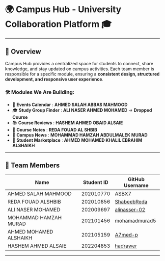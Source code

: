 # 🌍 Campus Hub - University Collaboration Platform 🎓  

---

## 📖 Overview  

Campus Hub provides a centralized space for students to connect, share knowledge, and stay updated on campus activities. Each team member is responsible for a specific module, ensuring a **consistent design, structured development, and responsive user experience**.  

### 🛠️ Modules We Are Building:  
- 📅 **Events Calendar** : **AHMED SALAH ABBAS MAHMOOD**  
- 🎓 **Study Group Finder**  : **ALI NASER AHMED MOHAMED** -> **Dropped Course**
- 📚 **Course Reviews**  : **HASHEM AHMED OBAID ALSAIE**
- 📝 **Course Notes**  : **REDA FOUAD AL SHBIB**
- 📰 **Campus News**  : **MOHAMMAD HAMZAH ABDULMALEK MURAD**
- 🛒   **Student Marketplace** : **AHMED MOHAMED KHALIL EBRAHIM ALSHAIKH**

---

## 👥 Team Members  

| **Name**                  | **Student ID**  | **GitHub Username** |
|---------------------------|---------------|---------------------|
| AHMED SALAH MAHMOOD       | 202010770     | [ASBX7](https://github.com/ASBX7) |
| REDA FOUAD ALSHBIB        | 202010856     | [ShabeebReda](https://github.com/ShabeebReda) |
| ALI NASER MOHAMED         | 202009697     | [alinasser-02](https://github.com/alinasser-02) |
| MOHAMMAD HAMZAH MURAD     | 202101456     | [mohamadmurad5](https://github.com/mohamadmurad5) |
| AHMED MOHAMED ALSHAIKH    | 202105159     | [A7med-p](https://github.com/A7med-p) |
| HASHEM AHMED ALSAIE       | 202204853     | [hadrawer](https://github.com/Hadrawer) |

---
